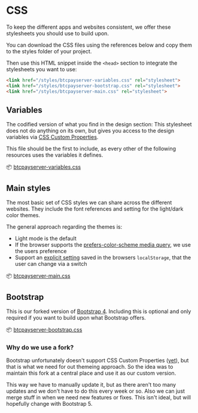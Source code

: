 # CSS

To keep the different apps and websites consistent, we offer these stylesheets you should use to build upon.

You can download the CSS files using the references below and copy them to the styles folder of your project.

Then use this HTML snippet inside the `<head>` section to integrate the stylesheets you want to use:

```html
<link href="/styles/btcpayserver-variables.css" rel="stylesheet">
<link href="/styles/btcpayserver-bootstrap.css" rel="stylesheet">
<link href="/styles/btcpayserver-main.css" rel="stylesheet">
```

## Variables

The codified version of what you find in the design section:
This stylesheet does not do anything on its own, but gives you access to the design variables via [CSS Custom Properties](https://developer.mozilla.org/en-US/docs/Web/CSS/Using_CSS_custom_properties).

This file should be the first to include, as every other of the following resources uses the variables it defines.

📦 [btcpayserver-variables.css](/styles/btcpayserver-variables.css)

## Main styles

The most basic set of CSS styles we can share across the different websites.
They include the font references and setting for the light/dark color themes.

The general approach regarding the themes is:

* Light mode is the default
* If the browser supports the [prefers-color-scheme media query](https://web.dev/prefers-color-scheme/), we use the users preference
* Support an [explicit setting](/components/ThemeSwitch/) saved in the browsers `localStorage`, that the user can change via a switch

📦 [btcpayserver-main.css](/styles/btcpayserver-main.css)

## Bootstrap

This is our forked version of [Bootstrap 4](https://getbootstrap.com/).
Including this is optional and only required if you want to build upon what Bootstrap offers.

📦 [btcpayserver-bootstrap.css](/styles/btcpayserver-bootstrap.css)

### Why do we use a fork?

Bootstrap unfortunately doesn't support CSS Custom Properties ([yet](https://github.com/twbs/bootstrap/commit/ac58c25dc8b65928ac817b8a2bf7c0e46a58de97)), but that is what we need for out themeing approach.
So the idea was to maintain this fork at a central place and use it as our custom version.

This way we have to manually update it, but as there aren't too many updates and we don't have to do this every week or so.
Also we can just merge stuff in when we need new features or fixes.
This isn't ideal, but will hopefully change with Bootstrap 5.
